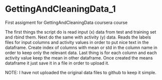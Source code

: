 GettingAndCleaningData_1
========================

First assigment for GettingAndCleaningData coursera course

The first things the script do is read input (x) data from test and training set and rbind them. Next do the same with activity (y) data.
Reads the labels files for input columns and activity values in order to put nice text in the dataframe.
Create index of columns with mean or std in the column name in order to keep only the relevant data.
Last thing is for each column and each activity value keep the mean in other dataframe. Once created the means dataframe it just save it in a file in order to upload it.

NOTE: I have not uploaded the original data files to github to keep it simple. 

